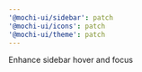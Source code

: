 ```yaml
---
'@mochi-ui/sidebar': patch
'@mochi-ui/icons': patch
'@mochi-ui/theme': patch
---
```


Enhance sidebar hover and focus

